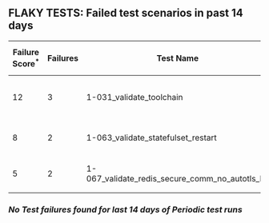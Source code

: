 ## FLAKY TESTS: Failed test scenarios in past 14 days
| Failure Score<sup>*</sup> | Failures | Test Name | Last Seen | PR List and Logs 
|---|---|---|---|---|
| 12 | 3 | 1-031_validate_toolchain  | 5 days ago | 2: [#736](https://github.com/redhat-developer/gitops-operator/pull/736)<sup>[1](https://storage.googleapis.com/test-platform-results/pr-logs/pull/redhat-developer_gitops-operator/736/pull-ci-redhat-developer-gitops-operator-master-v4.14-kuttl-parallel/1800959254786478080/build-log.txt), [2](https://storage.googleapis.com/test-platform-results/pr-logs/pull/redhat-developer_gitops-operator/736/pull-ci-redhat-developer-gitops-operator-master-v4.13-kuttl-parallel/1800900059718488064/build-log.txt)</sup> [#724](https://github.com/redhat-developer/gitops-operator/pull/724)<sup>[1](https://storage.googleapis.com/test-platform-results/pr-logs/pull/redhat-developer_gitops-operator/724/pull-ci-redhat-developer-gitops-operator-master-v4.12-kuttl-parallel/1798318356139347968/build-log.txt)</sup> 
| 8 | 2 | 1-063_validate_statefulset_restart  | 5 days ago | 2: [#736](https://github.com/redhat-developer/gitops-operator/pull/736)<sup>[1](https://storage.googleapis.com/test-platform-results/pr-logs/pull/redhat-developer_gitops-operator/736/pull-ci-redhat-developer-gitops-operator-master-v4.14-kuttl-parallel/1801219887897513984/build-log.txt)</sup> [#729](https://github.com/redhat-developer/gitops-operator/pull/729)<sup>[1](https://storage.googleapis.com/test-platform-results/pr-logs/pull/redhat-developer_gitops-operator/729/pull-ci-redhat-developer-gitops-operator-master-v4.14-kuttl-parallel/1799107740707065856/build-log.txt)</sup> 
| 5 | 2 | 1-067_validate_redis_secure_comm_no_autotls_ha  | 8 days ago | 2: [#725](https://github.com/redhat-developer/gitops-operator/pull/725)<sup>[1](https://storage.googleapis.com/test-platform-results/pr-logs/pull/redhat-developer_gitops-operator/725/pull-ci-redhat-developer-gitops-operator-master-v4.13-kuttl-parallel/1798660036826763264/build-log.txt)</sup> [#724](https://github.com/redhat-developer/gitops-operator/pull/724)<sup>[1](https://storage.googleapis.com/test-platform-results/pr-logs/pull/redhat-developer_gitops-operator/724/pull-ci-redhat-developer-gitops-operator-master-v4.14-kuttl-parallel/1800096522633744384/build-log.txt)</sup> 

### *No Test failures found for last 14 days of __Periodic__ test runs*
